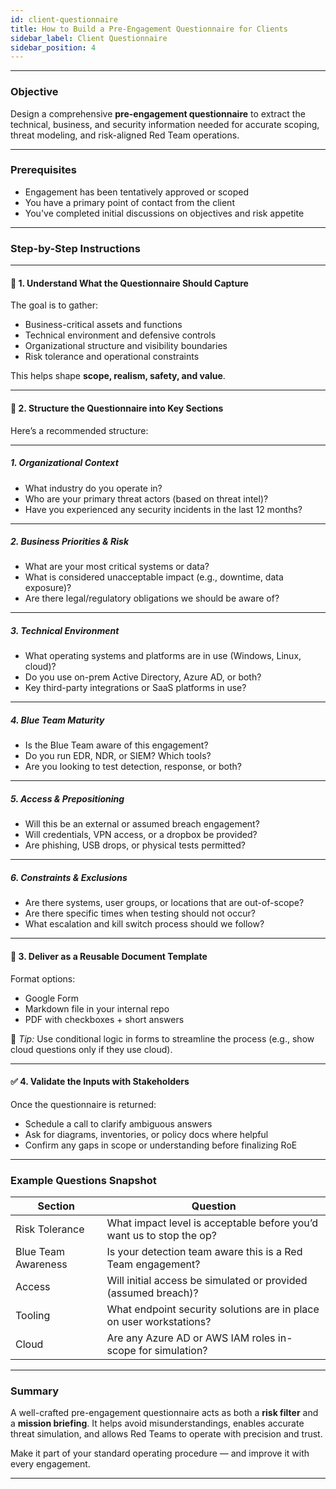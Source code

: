 ```yaml
---
id: client-questionnaire
title: How to Build a Pre-Engagement Questionnaire for Clients
sidebar_label: Client Questionnaire
sidebar_position: 4
---
```


---

### Objective

Design a comprehensive **pre-engagement questionnaire** to extract the technical, business, and security information needed for accurate scoping, threat modeling, and risk-aligned Red Team operations.

---

### Prerequisites

- Engagement has been tentatively approved or scoped
- You have a primary point of contact from the client
- You've completed initial discussions on objectives and risk appetite

---

### Step-by-Step Instructions

---

#### 🧠 1. Understand What the Questionnaire Should Capture

The goal is to gather:

- Business-critical assets and functions
- Technical environment and defensive controls
- Organizational structure and visibility boundaries
- Risk tolerance and operational constraints

This helps shape **scope, realism, safety, and value**.

---

#### 🧾 2. Structure the Questionnaire into Key Sections

Here’s a recommended structure:

---

##### **1. Organizational Context**
- What industry do you operate in?
- Who are your primary threat actors (based on threat intel)?
- Have you experienced any security incidents in the last 12 months?

---

##### **2. Business Priorities & Risk**
- What are your most critical systems or data?
- What is considered unacceptable impact (e.g., downtime, data exposure)?
- Are there legal/regulatory obligations we should be aware of?

---

##### **3. Technical Environment**
- What operating systems and platforms are in use (Windows, Linux, cloud)?
- Do you use on-prem Active Directory, Azure AD, or both?
- Key third-party integrations or SaaS platforms in use?

---

##### **4. Blue Team Maturity**
- Is the Blue Team aware of this engagement?
- Do you run EDR, NDR, or SIEM? Which tools?
- Are you looking to test detection, response, or both?

---

##### **5. Access & Prepositioning**
- Will this be an external or assumed breach engagement?
- Will credentials, VPN access, or a dropbox be provided?
- Are phishing, USB drops, or physical tests permitted?

---

##### **6. Constraints & Exclusions**
- Are there systems, user groups, or locations that are out-of-scope?
- Are there specific times when testing should not occur?
- What escalation and kill switch process should we follow?

---

#### 🧱 3. Deliver as a Reusable Document Template

Format options:
- Google Form
- Markdown file in your internal repo
- PDF with checkboxes + short answers

📌 *Tip:* Use conditional logic in forms to streamline the process (e.g., show cloud questions only if they use cloud).

---

#### ✅ 4. Validate the Inputs with Stakeholders

Once the questionnaire is returned:
- Schedule a call to clarify ambiguous answers
- Ask for diagrams, inventories, or policy docs where helpful
- Confirm any gaps in scope or understanding before finalizing RoE

---

### Example Questions Snapshot

| Section            | Question                                                              |
|--------------------|-----------------------------------------------------------------------|
| Risk Tolerance      | What impact level is acceptable before you’d want us to stop the op? |
| Blue Team Awareness | Is your detection team aware this is a Red Team engagement?          |
| Access              | Will initial access be simulated or provided (assumed breach)?       |
| Tooling             | What endpoint security solutions are in place on user workstations?  |
| Cloud               | Are any Azure AD or AWS IAM roles in-scope for simulation?           |

---

### Summary

A well-crafted pre-engagement questionnaire acts as both a **risk filter** and a **mission briefing**. It helps avoid misunderstandings, enables accurate threat simulation, and allows Red Teams to operate with precision and trust.

Make it part of your standard operating procedure — and improve it with every engagement.

---
